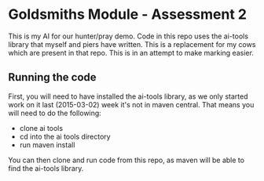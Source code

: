 # Goldsmiths Module - Assessment 2
This is my AI for our hunter/pray demo. Code in this repo uses the ai-tools library that myself and piers have written. This is a replacement for my cows which are present in that repo. This is in an attempt to make marking easier.

## Running the code
First, you will need to have installed the ai-tools library, as we only started work on it last (2015-03-02) week it's not in maven central. That means you will need to do the following:
* clone ai tools
* cd into the ai tools directory
* run maven install

You can then clone and run code from this repo, as maven will be able to find the ai-tools library.
